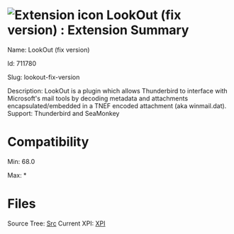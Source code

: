# ![Extension icon](https://addons.thunderbird.net/user-media/addon_icons/711/711780-64.png?modified=ebeaf2a5) LookOut (fix version) : Extension Summary

Name: LookOut (fix version)

Id: 711780

Slug: lookout-fix-version

Description: LookOut is a plugin which allows Thunderbird to interface with Microsoft's mail tools by decoding metadata and attachments encapsulated/embedded in a TNEF encoded attachment (aka winmail.dat).
Support: Thunderbird and SeaMonkey


# Compatibility
Min: 68.0

Max: *

# Files

Source Tree: [Src](..\extensions-all\exts-tb68-comp\711780-lookout-fix-version\src)
Current XPI: [XPI](..\extensions-all\exts-tb68-comp\711780-lookout-fix-version\xpi)



